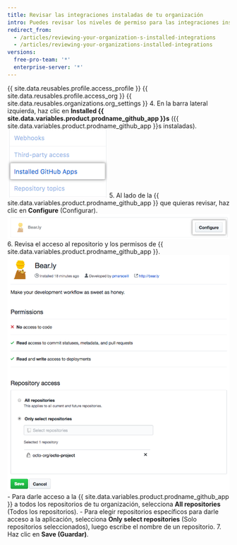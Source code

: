 ```yaml
---
title: Revisar las integraciones instaladas de tu organización
intro: Puedes revisar los niveles de permiso para las integraciones instaladas de tu organización y configurar cada accedo de integración a los repositorios de la organización.
redirect_from:
  - /articles/reviewing-your-organization-s-installed-integrations
  - /articles/reviewing-your-organizations-installed-integrations
versions:
  free-pro-team: '*'
  enterprise-server: '*'
---
```


{{ site.data.reusables.profile.access_profile }}
{{ site.data.reusables.profile.access_org }}
{{ site.data.reusables.organizations.org_settings }}
4. En la barra lateral izquierda, haz clic en **Installed {{ site.data.variables.product.prodname_github_app }}s** ({{ site.data.variables.product.prodname_github_app }}s instaladas). ![Pestaña de {{ site.data.variables.product.prodname_github_app }}s instaladas en la barra lateral de parámetros de la organización](/assets/images/help/organizations/org-settings-installed-github-apps.png)
5. Al lado de la {{ site.data.variables.product.prodname_github_app }} que quieras revisar, haz clic en **Configure** (Configurar). ![Botón Configure (Configurar)](/assets/images/help/organizations/configure-installed-integration-button.png)
6. Revisa el acceso al repositorio y los permisos de {{ site.data.variables.product.prodname_github_app }}. ![Opción para darle acceso a {{ site.data.variables.product.prodname_github_app }} a todos los repositorios o a repositorios específicos](/assets/images/help/organizations/toggle-integration-repo-access.png)
    - Para darle acceso a la {{ site.data.variables.product.prodname_github_app }} a todos los repositorios de tu organización, selecciona **All repositories** (Todos los repositorios).
    - Para elegir repositorios específicos para darle acceso a la aplicación, selecciona **Only select repositories** (Solo repositorios seleccionados), luego escribe el nombre de un repositorio.
7. Haz clic en **Save (Guardar)**.
